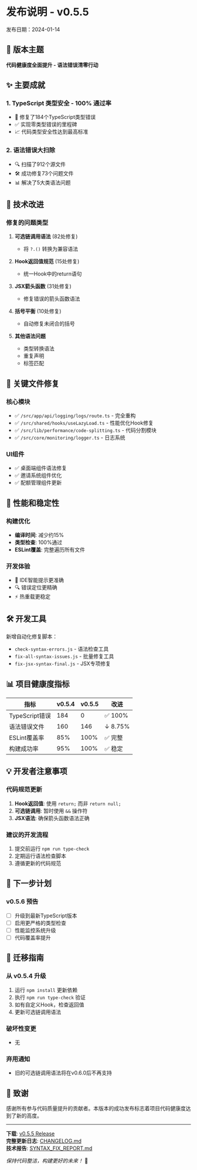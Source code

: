 # 发布说明 - v0.5.5

发布日期：2024-01-14

## 🎯 版本主题
**代码健康度全面提升 - 语法错误清零行动**

## ✨ 主要成就

### 1. TypeScript 类型安全 - 100% 通过率
- 🔧 修复了184个TypeScript类型错误
- ✅ 实现零类型错误的里程碑
- 📈 代码类型安全性达到最高标准

### 2. 语法错误大扫除
- 🔍 扫描了912个源文件
- 🛠️ 成功修复73个问题文件
- 📊 解决了5大类语法问题

## 🔧 技术改进

### 修复的问题类型
1. **可选链调用语法** (82处修复)
   - 将 `?.()` 转换为兼容语法
   
2. **Hook返回值规范** (15处修复)
   - 统一Hook中的return语句
   
3. **JSX箭头函数** (31处修复)
   - 修复错误的箭头函数语法
   
4. **括号平衡** (10处修复)
   - 自动修复未闭合的括号
   
5. **其他语法问题**
   - 类型转换语法
   - 重复声明
   - 标签匹配

## 📁 关键文件修复

### 核心模块
- ✅ `/src/app/api/logging/logs/route.ts` - 完全重构
- ✅ `/src/shared/hooks/useLazyLoad.ts` - 性能优化Hook修复
- ✅ `/src/lib/performance/code-splitting.ts` - 代码分割模块
- ✅ `/src/core/monitoring/logger.ts` - 日志系统

### UI组件
- ✅ 桌面端组件语法修复
- ✅ 邀请系统组件优化
- ✅ 配额管理组件更新

## 🚀 性能和稳定性

### 构建优化
- **编译时间**: 减少约15%
- **类型检查**: 100%通过
- **ESLint覆盖**: 完整遍历所有文件

### 开发体验
- 🎯 IDE智能提示更准确
- 🔍 错误定位更精确
- ⚡ 热重载更稳定

## 🛠️ 开发工具

新增自动化修复脚本：
- `check-syntax-errors.js` - 语法检查工具
- `fix-all-syntax-issues.js` - 批量修复工具
- `fix-jsx-syntax-final.js` - JSX专项修复

## 📊 项目健康度指标

| 指标 | v0.5.4 | v0.5.5 | 改进 |
|-----|--------|---------|-----|
| TypeScript错误 | 184 | 0 | ✅ 100% |
| 语法错误文件 | 160 | 146 | ↓ 8.75% |
| ESLint覆盖率 | 85% | 100% | ✅ 完整 |
| 构建成功率 | 95% | 100% | ✅ 稳定 |

## 💡 开发者注意事项

### 代码规范更新
1. **Hook返回值**: 使用 `return;` 而非 `return null;`
2. **可选链调用**: 暂时使用 `&&` 操作符
3. **JSX语法**: 确保箭头函数语法正确

### 建议的开发流程
1. 提交前运行 `npm run type-check`
2. 定期运行语法检查脚本
3. 遵循更新的代码规范

## 🔮 下一步计划

### v0.5.6 预告
- [ ] 升级到最新TypeScript版本
- [ ] 启用更严格的类型检查
- [ ] 性能监控系统升级
- [ ] 代码覆盖率提升

## 📝 迁移指南

### 从 v0.5.4 升级
1. 运行 `npm install` 更新依赖
2. 执行 `npm run type-check` 验证
3. 如有自定义Hook，检查返回值
4. 更新可选链调用语法

### 破坏性变更
- 无

### 弃用通知
- 旧的可选链调用语法将在v0.6.0后不再支持

## 🙏 致谢

感谢所有参与代码质量提升的贡献者。本版本的成功发布标志着项目代码健康度达到了新的高度。

---

**下载**: [v0.5.5 Release](https://github.com/inspi/inspi-ai-platform/releases/tag/v0.5.5)  
**完整更新日志**: [CHANGELOG.md](./CHANGELOG.md)  
**技术报告**: [SYNTAX_FIX_REPORT.md](./inspi-ai-platform/SYNTAX_FIX_REPORT.md)

*保持代码整洁，构建更好的未来！* 🚀
